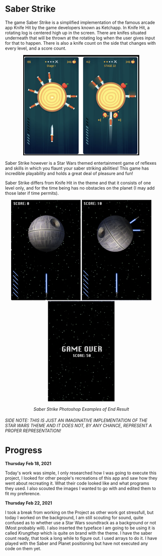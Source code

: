 # Saber Strike

The game Saber Strike is a simplified implementation of the famous arcade app Knife Hit by the game developers known as Ketchapp.
In Knife Hit, a rotating log is centered high up in the screen. There are knifes situated underneath that will be thrown at the rotating log when the user gives input for that to happen. There is also a knife count on the side that changes with every level, and a score count.

<p align="center">
  <img src="Images/Screenshot%202021-02-23%20at%202.26.36%20PM.png" height="330">
</p>

Saber Strike however is a Star Wars themed entertainment game of reflexes and skills in which you flaunt your saber striking abilities! This game has incredible playability and holds a great deal of pleasure and fun! 

Saber Strike differs from Knife Hit in the theme and that it consists of one level only, and for the time being has no obstacles on the planet (I may add those later if time permits).

<p align="center">
  <img src="Images/Screenshot 2021-02-23 at 2.41.43 PM.png" height="330">
  <img src="Images/Screenshot%202021-02-23%20at%202.41.49%20PM.png" height="330">
  <img src="Images/Screenshot%202021-02-23%20at%202.41.55%20PM.png" height="330">
</p>

<p align="center">
<i> Saber Strike Photoshop Examples of End Result </i>
</p>

###### SIDE NOTE: THIS IS JUST AN IMAGINATIVE IMPLEMENTATION OF THE STAR WARS THEME AND IT DOES NOT, BY ANY CHANCE, REPRESENT A PROPER REPRESENTATION!

# Progress

**Thursday Feb 18, 2021**

Today's work was simple, I only researched how I was going to execute this project, I looked for other people's recreations of this app and saw how they went about recreating it. What their code looked like and what programs they used. I also scouted the images I wanted to go with and edited them to fit my preference.

**Thursday Feb 22, 2021**

I took a break from working on the Project as other work got stressfull, but today I worked on the background, I am still scouting for sound, quite confused as to whether use a Star Wars soundtrack as a background or not (Most probably will). I also inserted the typeface I am going to be using it is called *Krungthep* which is quite on brand with the theme. I have the saber count ready, that took a long while to figure out. I used arrays to do it. I have played with the Saber and Planet positioning but have not executed any code on them yet. 
